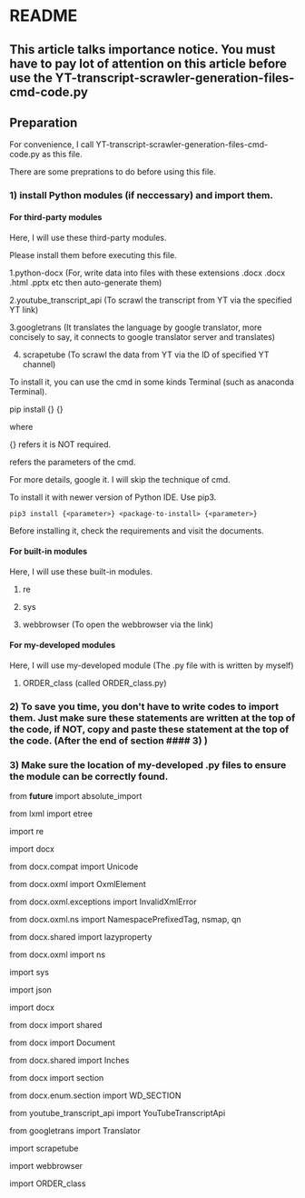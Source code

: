# README
## This article talks importance notice. You must have to pay lot of attention on this article before use the YT-transcript-scrawler-generation-files-cmd-code.py
## Preparation
For convenience, I call YT-transcript-scrawler-generation-files-cmd-code.py as this file.

There are some preprations to do before using this file.

### 1) install Python modules (if neccessary) and import them.

#### For third-party modules

Here, I will use these third-party modules. 

Please install them before executing this file.

1.python-docx (For, write data into files with these extensions .docx .docx .html .pptx etc then auto-generate them)

2.youtube_transcript_api (To scrawl the transcript from YT via the specified YT link)

3.googletrans (It translates the language by google translator, more concisely to say, it connects to google translator server and translates)

4. scrapetube (To scrawl the data from YT via the ID of specified YT channel)

To install it, you can use the cmd in some kinds Terminal (such as anaconda Terminal).
  
  pip install {<parameter>} <package-to-install> {<parameter>}

where 
  
  {} refers it is NOT required.
  
  <parameter> refers the parameters of the cmd.
    
  For more details, google it. I will skip the technique of cmd.

To install it with newer version of Python IDE. Use pip3.
    
    pip3 install {<parameter>} <package-to-install> {<parameter>}
  
Before installing it, check the requirements and visit the documents.

#### For built-in modules
    
Here, I will use these built-in modules. 
    
1. re
    
2. sys
    
3. webbrowser (To open the webbrowser via the link)
    
#### For my-developed modules
    
Here, I will use my-developed module (The .py file with is written by myself)
    
1. ORDER_class (called ORDER_class.py)

    
### 2) To save you time, you don't have to write codes to import them. Just make sure these statements are written at the top of the code, if NOT, copy and paste these statement at the top of the code. (After the end of section #### 3) )
    
### 3) Make sure the location of my-developed .py files to ensure the module can be correctly found.

    
    
from __future__ import absolute_import

from lxml import etree

import re

import docx

from docx.compat import Unicode
    
from docx.oxml import OxmlElement
    
from docx.oxml.exceptions import InvalidXmlError
    
from docx.oxml.ns import NamespacePrefixedTag, nsmap, qn
    
from docx.shared import lazyproperty

from docx.oxml import ns

import sys

import json

import docx

from docx import shared

from docx import Document

from docx.shared import Inches

from docx import section

from docx.enum.section import WD_SECTION

from youtube_transcript_api import YouTubeTranscriptApi

from googletrans import Translator

import scrapetube

import webbrowser

import ORDER_class
